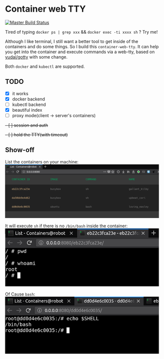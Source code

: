 # Container web TTY

[![Master Build Status](https://travis-ci.org/wrfly/container-web-tty.svg?branch=master)](https://travis-ci.org/wrfly/container-web-tty)

Tired of typing `docker ps | grep xxx` && `docker exec -ti xxxx sh` ? Try me!

Although I like terminal, I still want a better tool to get inside of the containers and do some things. So I build this `container-web-tty`. It can help you get into the container and execute commands via a web-tty, based on [yudai/gotty](https://github.com/yudai/gotty) with some change.

Both `docker` and `kubectl` are supported.

## TODO

- [x] it works
- [x] docker backend
- [ ] kubectl backend
- [x] beautiful index
- [ ] proxy mode(client -> server's containers)

~~- [ ] session and auth~~

~~- [ ] hold the TTY(with timeout)~~

## Show-off

List the containers on your machine:
![List containers](images/list.png)

It will execute `sh` if there is no `/bin/bash` inside the container:
![sh by dfault](images/sh.png)

Of Cause `bash`:
![also bash](images/bash.png)